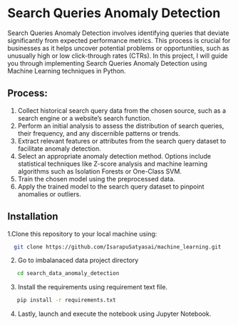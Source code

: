 # Search Queries Anomaly Detection
Search Queries Anomaly Detection involves identifying queries that deviate significantly from expected performance metrics. This process is crucial for businesses as it helps uncover potential problems or opportunities, such as unusually high or low click-through rates (CTRs). In this project, I will guide you through implementing Search Queries Anomaly Detection using Machine Learning techniques in Python.

## Process:
1. Collect historical search query data from the chosen source, such as a search engine or a website’s search function.
2. Perform an initial analysis to assess the distribution of search queries, their frequency, and any discernible patterns or trends.
3. Extract relevant features or attributes from the search query dataset to facilitate anomaly detection.
4. Select an appropriate anomaly detection method. Options include statistical techniques like Z-score analysis and machine learning algorithms such as Isolation Forests or One-Class SVM.
5. Train the chosen model using the preprocessed data.
6. Apply the trained model to the search query dataset to pinpoint anomalies or outliers.
## Installation

1.Clone this repository to your local machine using:

```bash
  git clone https://github.com/IsarapuSatyasai/machine_learning.git
```

2. Go to imbalanaced data project directory

```bash
   cd search_data_anomaly_detection
```

3. Install the requirements using requirement text file.
```bash
   pip install -r requirements.txt
```

4. Lastly, launch and execute the notebook using Jupyter Notebook.